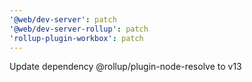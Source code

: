 ```yaml
---
'@web/dev-server': patch
'@web/dev-server-rollup': patch
'rollup-plugin-workbox': patch
---
```


Update dependency @rollup/plugin-node-resolve to v13
